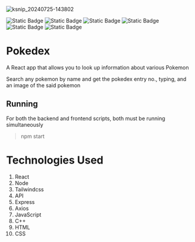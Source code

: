 
![ksnip_20240725-143802](https://github.com/user-attachments/assets/1196a064-93a0-4d6a-94d6-d8a783a073ab)

![Static Badge](https://img.shields.io/badge/Node-JS-green?style=flat&label=Node&labelColor=grey&color=green&link=https%3A%2F%2Fgithub.com%2Fnodejs)
![Static Badge](https://img.shields.io/badge/React-JS-cyan)
![Static Badge](https://img.shields.io/badge/express-JS-orange)
![Static Badge](https://img.shields.io/badge/axios-purple)
![Static Badge](https://img.shields.io/badge/tailwind-css-blue)
![Static Badge](https://img.shields.io/badge/C%2B%2B-darkblue)



# Pokedex
A React app that allows you to look up information about various Pokemon

Search any pokemon by name and get the pokedex entry no., typing, and an image of the said pokemon

## Running
For both the backend and frontend scripts, both must be running simultaneously
> npm start

# Technologies Used
1. React
2. Node
3. Tailwindcss
4. API
5. Express
6. Axios
7. JavaScript
8. C++
9. HTML
10. CSS
